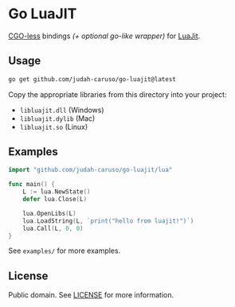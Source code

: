 # Go LuaJIT

[CGO-less](https://github.com/ebitengine/purego) bindings *(+ optional go-like wrapper)* for [LuaJit](https://luajit.org/).

## Usage

```sh
go get github.com/judah-caruso/go-luajit@latest
```

Copy the appropriate libraries from this directory into your project:

- `libluajit.dll` (Windows)
- `libluajit.dylib` (Mac)
- `libluajit.so` (Linux)

## Examples

```go
import "github.com/judah-caruso/go-luajit/lua"

func main() {
	L := lua.NewState()
	defer lua.Close(L)

	lua.OpenLibs(L)
	lua.LoadString(L, `print("hello from luajit!")`)
	lua.Call(L, 0, 0)
}
```

See `examples/` for more examples.

## License

Public domain. See [LICENSE](./LICENSE) for more information.
